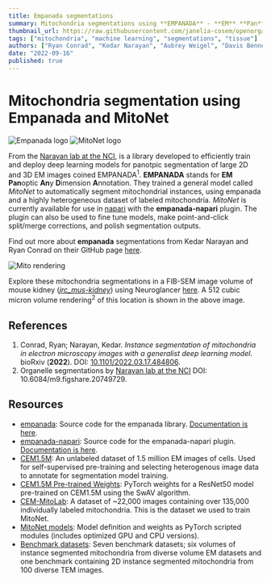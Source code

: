 ```yaml
---
title: Empanada segmentations
summary: Mitochondria segmentations using **EMPANADA** - **EM** **Pan**optic **A**ny **D**imension **A**nnotation
thumbnail_url: https://raw.githubusercontent.com/janelia-cosem/openorganelle-blog/main/assets/empanada-mitos.png
tags: ["mitochondria", "machine learning", "segmentations", "tissue"]
authors: ["Ryan Conrad", "Kedar Narayan", "Aubrey Weigel", "Davis Bennett"]
date: "2022-09-16"
published: true
---
```


# Mitochondria segmentation using Empanada and MitoNet

![Empanada logo](https://raw.githubusercontent.com/janelia-cosem/openorganelle-blog/main/assets/empanada_logo.png) ![MitoNet logo](https://raw.githubusercontent.com/janelia-cosem/openorganelle-blog/main/assets/mitonet_logo.png)

From the [Narayan lab at the NCI](https://cmm.ccr.cancer.gov/volume-em/), is a library developed to efficiently train and deploy deep learning models for panotpic segmentation of large 2D and 3D EM images coined EMPANADA<sup>1</sup>. **EMPANADA** stands for **EM** **Pan**optic **An**y **D**imension **A**nnotation.
They trained a general model called _MitoNet_ to automatically segment mitochondrial instances, using empanada and a highly heterogeneous dataset of labeled mitochondria. _MitoNet_ is currently available for use in [napari](https://napari.org/) with the **empanada-napari** plugin. The plugin can also be used to fine tune models, make point-and-click split/merge corrections, and polish segmentation outputs.

Find out more about **empanada** segmentations from Kedar Narayan and Ryan Conrad on their GitHub page [here](https://volume-em.github.io/empanada).

![Mito rendering](https://raw.githubusercontent.com/janelia-cosem/openorganelle-blog/main/assets/empanada-mitos.png)

Explore these mitochondria segmentations in a FIB-SEM image volume of mouse kidney (_[jrc_mus-kidney](https://openorganelle.janelia.org/datasets/jrc_mus-kidney)_) using Neuroglancer [here](https://tinyurl.com/22whurfz). A 512 cubic micron volume rendering<sup>2</sup> of this location is shown in the above image.

## References
1. Conrad, Ryan; Narayan, Kedar. _Instance segmentation of mitochondria in electron microscopy images with a generalist deep learning model_. bioRxiv (**2022**). DOI: [10.1101/2022.03.17.484806](https://doi.org/10.1101/2022.03.17.484806).
2. Organelle segmentations by [Narayan lab at the NCI](https://cmm.ccr.cancer.gov/volume-em/) DOI: 10.6084/m9.figshare.20749729.

## Resources
- [empanada](https://github.com/volume-em/empanada.git): Source code for the empanada library. [Documentation is here](https://empanada.readthedocs.io/en/latest/index.html).
- [empanada-napari](https://github.com/volume-em/empanada-napari): Source code for the empanada-napari plugin. [Documentation is here](https://empanada.readthedocs.io/en/latest/empanada-napari.html).
- [CEM1.5M](https://www.ebi.ac.uk/empiar/EMPIAR-11035/): An unlabeled dataset of 1.5 million EM images of cells. Used for self-supervised pre-training and selecting heterogenous image data to annotate for segmentation model training.
- [CEM1.5M Pre-trained Weights](https://zenodo.org/record/6453160#.YmlzHS-cbTQ): PyTorch weights for a ResNet50 model pre-trained on CEM1.5M using the SwAV algorithm.
- [CEM-MitoLab](https://www.ebi.ac.uk/empiar/EMPIAR-11037/): A dataset of ~22,000 images containing over 135,000 individually labeled mitochondria. This is the dataset we used to train MitoNet.
- [MitoNet models](https://zenodo.org/record/6327742#.YmltqS-cbTQ): Model definition and weights as PyTorch scripted modules (includes optimized GPU and CPU versions).
- [Benchmark datasets](https://www.ebi.ac.uk/empiar/EMPIAR-10982/): Seven benchmark datasets; six volumes of instance segmented mitochondria from diverse volume EM datasets and one benchmark containing 2D instance segmented mitochondria from 100 diverse TEM images.
